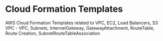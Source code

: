 # Cloud Formation Templates
AWS Cloud Formation Templates related to VPC, EC2, Load Balancers, S3
VPC - VPC, Subnets, InternetGateway, GatewayAttachment, RouteTable, Route Creation, SubnetRouteTableAssociation
